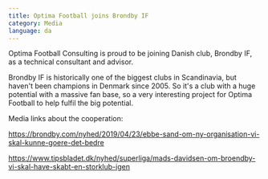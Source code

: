 ```yaml
---
title: Optima Football joins Brondby IF
category: Media
language: da
---
```

Optima Football Consulting is proud to be joining Danish club, Brondby IF, as a technical consultant and advisor.

Brondby IF is historically one of the biggest clubs in Scandinavia, but haven't been champions in Denmark since 2005. So it's a club with a huge potential with a massive fan base, so a very interesting project for Optima Football to help fulfil the big potential.

Media links about the cooperation:

<https://brondby.com/nyhed/2019/04/23/ebbe-sand-om-ny-organisation-vi-skal-kunne-goere-det-bedre>

<https://www.tipsbladet.dk/nyhed/superliga/mads-davidsen-om-broendby-vi-skal-have-skabt-en-storklub-igen>
